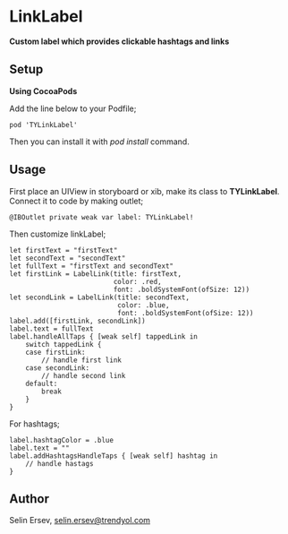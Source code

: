 # LinkLabel

**Custom label which provides clickable hashtags and links**

## Setup

**Using CocoaPods**

Add the line below to your Podfile;

```
pod 'TYLinkLabel'
```

Then you can install it with *pod install* command.

## Usage
First place an UIView in storyboard or xib, make its class to **TYLinkLabel**. Connect it to code by making outlet;

```
@IBOutlet private weak var label: TYLinkLabel!
```
Then customize linkLabel;

```
let firstText = "firstText"
let secondText = "secondText"
let fullText = "firstText and secondText"
let firstLink = LabelLink(title: firstText,
                          color: .red,
                          font: .boldSystemFont(ofSize: 12))
let secondLink = LabelLink(title: secondText,
                           color: .blue,
                           font: .boldSystemFont(ofSize: 12))
label.add([firstLink, secondLink])
label.text = fullText
label.handleAllTaps { [weak self] tappedLink in
    switch tappedLink {
    case firstLink:
        // handle first link
    case secondLink:
        // handle second link
    default:
        break
    }
}
```

For hashtags;
```
label.hashtagColor = .blue
label.text = ""
label.addHashtagsHandleTaps { [weak self] hashtag in
    // handle hastags
}
```

 ## Author
Selin Ersev, selin.ersev@trendyol.com
